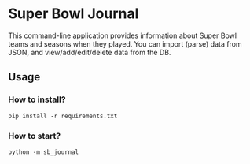 # Super Bowl Journal
This command-line application provides
information about Super Bowl teams
and seasons when they played.
You can import (parse) data from JSON,
and view/add/edit/delete data from the DB.

## Usage
### How to install?
```shell
pip install -r requirements.txt
```
### How to start?
```shell
python -m sb_journal
```
